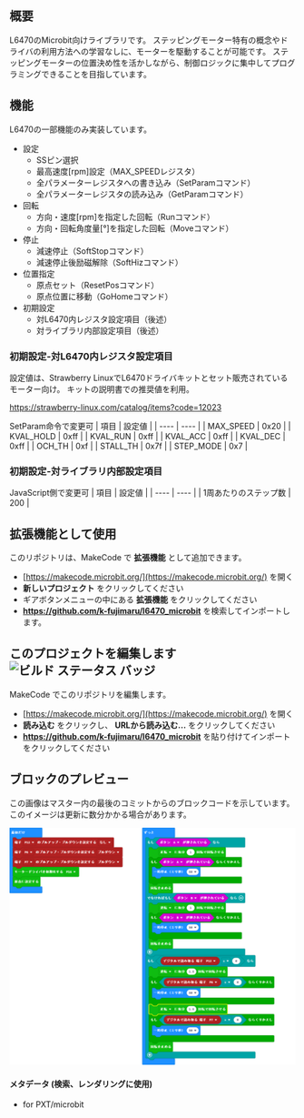 ## 概要

L6470のMicrobit向けライブラリです。
ステッピングモーター特有の概念やドライバの利用方法への学習なしに、モーターを駆動することが可能です。
ステッピングモーターの位置決め性を活かしながら、制御ロジックに集中してプログラミングできることを目指しています。

## 機能

L6470の一部機能のみ実装しています。
* 設定
    * SSピン選択
    * 最高速度[rpm]設定（MAX_SPEEDレジスタ）
    * 全パラメーターレジスタへの書き込み（SetParamコマンド）
    * 全パラメーターレジスタの読み込み（GetParamコマンド）
* 回転
    * 方向・速度[rpm]を指定した回転（Runコマンド）
    * 方向・回転角度量[°]を指定した回転（Moveコマンド）
* 停止
    * 減速停止（SoftStopコマンド）
    * 減速停止後励磁解除（SoftHizコマンド）
* 位置指定
    * 原点セット（ResetPosコマンド）
    * 原点位置に移動（GoHomeコマンド）
* 初期設定
    * 対L6470内レジスタ設定項目（後述）
    * 対ライブラリ内部設定項目（後述）


### 初期設定-対L6470内レジスタ設定項目

設定値は、Strawberry LinuxでL6470ドライバキットとセット販売されているモーター向け。
キットの説明書での推奨値を利用。

https://strawberry-linux.com/catalog/items?code=12023

SetParam命令で変更可
|  項目  |  設定値  |
| ---- | ---- |
|  MAX_SPEED  |  0x20  |
|  KVAL_HOLD  |  0xff  |
|  KVAL_RUN  |  0xff  |
|  KVAL_ACC  |  0xff  |
|  KVAL_DEC  |  0xff  |
|  OCH_TH  |  0xf  |
|  STALL_TH  |  0x7f  |
|  STEP_MODE  |  0x7  |

### 初期設定-対ライブラリ内部設定項目

JavaScript側で変更可
|  項目  |  設定値  |
| ---- | ---- |
|  1周あたりのステップ数  |  200  |



## 拡張機能として使用

このリポジトリは、MakeCode で **拡張機能** として追加できます。

* [https://makecode.microbit.org/](https://makecode.microbit.org/) を開く
* **新しいプロジェクト** をクリックしてください
* ギアボタンメニューの中にある **拡張機能** をクリックしてください
* **https://github.com/k-fujimaru/l6470_microbit** を検索してインポートします。

## このプロジェクトを編集します ![ビルド ステータス バッジ](https://github.com/k-fujimaru/l6470_microbit/workflows/MakeCode/badge.svg)

MakeCode でこのリポジトリを編集します。

* [https://makecode.microbit.org/](https://makecode.microbit.org/) を開く
* **読み込む** をクリックし、 **URLから読み込む...** をクリックしてください
* **https://github.com/k-fujimaru/l6470_microbit** を貼り付けてインポートをクリックしてください

## ブロックのプレビュー

この画像はマスター内の最後のコミットからのブロックコードを示しています。
このイメージは更新に数分かかる場合があります。

![生成されたブロック](https://github.com/k-fujimaru/l6470_microbit/raw/master/.github/makecode/blocks.png)

#### メタデータ (検索、レンダリングに使用)

* for PXT/microbit
<script src="https://makecode.com/gh-pages-embed.js"></script><script>makeCodeRender("{{ site.makecode.home_url }}", "{{ site.github.owner_name }}/{{ site.github.repository_name }}");</script>
